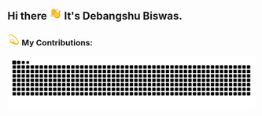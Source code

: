 ## Hi there <img src="https://github.com/deba-biswas/deba-biswas/blob/main/.github/Emojis/Waving%20Hand.webp" alt="Waving Hand" width="25" height="25" /> It's Debangshu Biswas.

### <img src="https://github.com/deba-biswas/deba-biswas/blob/main/.github/Emojis/Dizzy.webp" alt="Dizzy" width="25" height="25" /> My Contributions:

<div align="center">
  
![Snake animation SVG](https://github.com/deba-biswas/deba-biswas/blob/output/github-contribution-grid-snake.svg)

</div>
